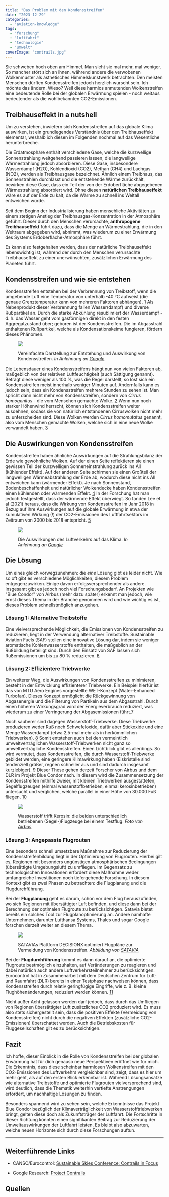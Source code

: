 ```yaml
---
title: "Das Problem mit den Kondensstreifen"
date: "2023-12-29"
categories: 
  - "aviation-knowledge"
tags: 
  - "forschung"
  - "luftfahrt"
  - "technologie"
  - "umwelt"
coverImage: "contrails.jpg"
---
```


Sie schweben hoch oben am Himmel. Man sieht sie mal mehr, mal weniger. So mancher stört sich an ihnen, während andere die verwobenen Wolkenmuster als ästhetisches Himmelskunstwerk betrachten. Den meisten Menschen dürften Kondensstreifen jedoch herzlich wurscht sein. Ich möchte das ändern. Wieso? Weil diese harmlos anmutenden Wolkenstreifen eine bedeutende Rolle bei der globalen Erwärmung spielen - noch weitaus bedeutender als die wohlbekannten CO2\-Emissionen.

<!--more-->

## Treibhauseffekt in a nutshell

Um zu verstehen, inwiefern sich Kondensstreifen auf das globale Klima auswirken, ist ein grundlegendes Verständnis über den Treibhauseffekt elementar, weshalb ich diesen im Folgenden nochmal auf das Wesentliche herunterbreche.

Die Erdatmosphäre enthält verschiedene Gase, welche die kurzwellige Sonnenstrahlung weitgehend passieren lassen, die langwellige Wärmestrahlung jedoch absorbieren. Diese Gase, insbesondere Wasserdampf (H2O), Kohlendioxid (CO2), Methan (CH4) und Lachgas (NO2), werden als Treibhausgase bezeichnet. Ähnlich einem Treibhaus, das Sonnenstrahlen durchlässt und die entstehende Wärme zurückhält, bewirken diese Gase, dass ein Teil der von der Erdoberfläche abgegebenen Wärmestrahlung absorbiert wird. Ohne diesen **natürlichen Treibhauseffekt** wäre es auf der Erde zu kalt, da die Wärme zu schnell ins Weltall entweichen würde.

Seit dem Beginn der Industrialisierung haben menschliche Aktivitäten zu einem stetigen Anstieg der Treibhausgas-Konzentration in der Atmosphäre geführt. Dieser durch den Menschen verursachte, **anthropogene Treibhauseffekt** führt dazu, dass die Menge an Wärmestrahlung, die in den Weltraum abgegeben wird, abnimmt, was wiederum zu einer Erwärmung des Systems Erdoberfläche-Atmosphäre führt.

Es kann also festgehalten werden, dass der natürliche Treibhauseffekt lebenswichtig ist, während der durch den Menschen verursachte Treibhauseffekt zu einer unerwünschten, zusätzlichen Erwärmung des Planeten führt.

## Kondensstreifen und wie sie entstehen

Kondensstreifen entstehen bei der Verbrennung von Treibstoff, wenn die umgebende Luft eine Temperatur von unterhalb -40 °C aufweist (die genaue Grenztemperatur kann von mehreren Faktoren abhängen). [1](#e4459a6f-f3ec-46bb-8bc4-0a3bc9a25315) Als Nebenprodukt dieser Verbrennung fallen Wasser(dampf) und diverse Rußpartikel an. Durch die starke Abkühlung resublimiert der Wasserdampf - d. h. das Wasser geht vom gasförmigen direkt in den festen Aggregatzustand über; geboren ist der Kondensstreifen. Die im Abgasstrahl enthaltenen Rußpartikel, welche als Kondensationskeime fungieren, fördern dieses Phänomen.

<figure>

![](/img/blog/google-contrails-diagram.png)

<figcaption>

Vereinfachte Darstellung zur Entstehung und Auswirkung von Kondensstreifen. _In Anlehnung an [Google](https://sites.research.google/contrails/)_

</figcaption>

</figure>

Die Lebensdauer eines Kondensstreifens hängt nun von vielen Faktoren ab, maßgeblich von der relativen Luftfeuchtigkeit (auch Sättigung genannt). Beträgt diese weniger als 100 %, was die Regel darstellt, so löst sich ein Kondensstreifen meist innerhalb weniger Minuten auf. Andernfalls kann es jedoch sein, dass ein Kondensstreifen mehrere Stunden zu sehen ist. Man spricht dann nicht mehr von Kondensstreifen, sondern von _Cirrus homogenitus_ - die vom Menschen gemachte Wolke. [2](#106bd7bc-b704-46cf-bae9-550fa0a6cab5) Wenn nun noch starker Höhenwind herrscht, können sich Kondensstreifen weiter ausdehnen, sodass sie von natürlich entstandenen Cirruswolken nicht mehr zu unterscheiden sind. Diese Wolken werden _Cirrus homomutatus_ genannt, also vom Menschen gemachte Wolken, welche sich in eine neue Wolke verwandelt haben. [3](#eae9fd43-9055-464a-92c6-090118f2a77d)

## Die Auswirkungen von Kondensstreifen

Kondensstreifen haben ähnliche Auswirkungen auf die Strahlungsbilanz der Erde wie gewöhnliche Wolken. Auf der einen Seite reflektieren sie einen gewissen Teil der kurzwelligen Sonneneinstrahlung zurück ins All (kühlender Effekt). Auf der anderen Seite schirmen sie einen Großteil der langwelligen Wärmeabstrahlung der Erde ab, wodurch diese nicht ins All entweichen kann (wärmender Effekt). Je nach Sonnenstand, Bodenbeschaffenheit und natürlicher Wolkendecke haben Kondensstreifen einen kühlenden oder wärmenden Effekt. [4](#f5770efa-e248-45f1-9eaf-fcf140963bc2) In der Forschung hat man jedoch festgestellt, dass der wärmende Effekt überwiegt. So fanden Lee et al (2021) heraus, dass die Wirkung von Kondensstreifen im Jahr 2018 in Bezug auf ihre Auswirkungen auf die globale Erwärmung in etwa der kumulativen Wirkung (!) der CO2\-Emissionen des Luftfahrtsektors im Zeitraum von 2000 bis 2018 entspricht. [5](#e10c7f40-b62a-4612-8e3a-51232dcd9e73)

<figure>

![](/img/blog/google-pie-chart.png)

<figcaption>

Die Auswirkungen des Luftverkehrs auf das Klima. _In Anlehnung an [Google](https://sites.research.google/contrails/)_

</figcaption>

</figure>

## Die Lösung

Um eines gleich vorwegzunehmen: die _eine_ Lösung gibt es leider nicht. Wie so oft gibt es verschiedene Möglichkeiten, diesem Problem entgegenzuwirken. Einige davon erfolgsversprechender als andere. Insgesamt gibt es jedoch noch viel Forschungsbedarf. An Projekten wie "Blue Condor" von Airbus (mehr dazu später) erkennt man jedoch, wie ernst dieses Thema in der Branche genommen wird und wie wichtig es ist, dieses Problem schnellstmöglich anzugehen.

### Lösung 1: Alternative Treibstoffe

Eine vielversprechende Möglichkeit, die Emissionen von Kondensstreifen zu reduzieren, liegt in der Verwendung alternativer Treibstoffe. Sustainable Aviation Fuels (SAF) stellen eine innovative Lösung dar, indem sie weniger aromatische Kohlenwasserstoffe enthalten, die maßgeblich an der Rußbildung beteiligt sind. Durch den Einsatz von SAF lassen sich Rußemissionen um bis zu 80 % reduzieren. [6](#0b54707d-72f4-4562-987c-63a48acd3481)

### Lösung 2: Effizientere Triebwerke

Ein weiterer Weg, die Auswirkungen von Kondensstreifen zu minimieren, besteht in der Entwicklung effizienterer Triebwerke. Ein Beispiel hierfür ist das von MTU Aero Engines vorgestellte WET-Konzept (Water-Enhanced Turbofan). Dieses Konzept ermöglicht die Rückgewinnung von Abgasenergie und die Filterung von Partikeln aus dem Abgasstrahl. Durch einen höheren Wirkungsgrad wird der Energieverbrauch reduziert, was wiederum zu einer Verringerung der Abgasemissionen führt.[7](#5e29d4a5-32e4-4b36-bcf0-0487da386c77)

Noch sauberer sind dagegen Wasserstoff-Triebwerke. Diese Triebwerke produzieren weder Ruß noch Schwefeloxide, dafür aber Stickoxide und eine Menge Wasserdampf (etwa 2,5-mal mehr als in herkömmlichen Triebwerken). [8](#ae605753-0733-41e9-9a9d-81d572cb20f9) Somit entstehen auch bei den vermeintlich umweltverträglichen Wasserstoff-Triebwerken nicht ganz so umweltverträgliche Kondensstreifen. Einen Lichtblick gibt es allerdings. So wird vermutet, dass Kondensstreifen, die durch Wasserstoff-Triebwerke gebildet werden, eine geringere Klimawirkung haben (Eiskristalle sind tendenziell größer, regnen schneller aus und sind dadurch insgesamt kurzlebiger). [9](#b36ea43e-c110-46eb-8ed5-b51b7a0437d1) Dieser These gehen derzeit Forscher von Airbus und dem DLR im Projekt Blue Condor nach. In diesem wird die Zusammensetzung der Kondensstreifen mithilfe zweier, mit kleinen Triebwerken ausgestatteten, Segelflugzeugen (einmal wasserstoffbetrieben, einmal kerosinbetrieben) untersucht und verglichen, welche parallel in einer Höhe von 30.000 Fuß fliegen. [10](#235d302c-fb7f-4a77-a61e-62ec9be56c19)

<figure>

![](/img/blog/blue-condor.jpg)

<figcaption>

Wasserstoff trifft Kerosin: die beiden unterschiedlich betriebenen (Segel-)Flugzeuge bei einem Testflug. _Foto von [Airbus](https://mediacentre.airbus.com/element?id=581407)_

</figcaption>

</figure>

### Lösung 3: Angepasste Flugrouten

Eine besonders schnell umsetzbare Maßnahme zur Reduzierung der Kondensstreifenbildung liegt in der Optimierung von Flugrouten. Hierbei gilt es, Regionen mit besonders ungünstigen atmosphärischen Bedingungen (übersättigte Umgebungsluft) zu umfliegen. Im Gegensatz zu technologischen Innovationen erfordert diese Maßnahme weder umfangreiche Investitionen noch tiefergehende Forschung. In diesem Kontext gibt es zwei Phasen zu betrachten: die Flugplanung und die Flugdurchführung.

Bei der **Flugplanung** geht es darum, schon vor dem Flug herauszufinden, wo sich Regionen mit übersättigter Luft befinden, und diese dann bei der Berechnung der optimalen Flugroute zu berücksichtigen. Satavia bietet bereits ein solches Tool zur Flugplanoptimierung an. Andere namhafte Unternehmen, darunter Lufthansa Systems, Thales und sogar Google forschen derzeit weiter an diesem Thema.

<figure>

![](/img/blog/satavia.png)

<figcaption>

SATAVIAs Plattform DECISIONX optimiert Flugpläne zur Vermeidung von Kondensstreifen. _Abbildung von [SATAVIA](https://satavia.com/technology/)_

</figcaption>

</figure>

Bei der **Flugdurchführung** kommt es dann darauf an, die optimierte Flugroute bestmöglich einzuhalten, auf Veränderungen zu reagieren und dabei natürlich auch andere Luftverkehrsteilnehmer zu berücksichtigen. Eurocontrol hat in Zusammenarbeit mit dem Deutschen Zentrum für Luft- und Raumfahrt (DLR) bereits in einer Testphase nachweisen können, dass Kondensstreifen durch relativ geringfügige Eingriffe, wie z. B. kleine Flughöhenänderungen, reduziert werden können. [11](#141ba198-755c-4b9a-b8c2-b2f5f75790fb)

Nicht außer Acht gelassen werden darf jedoch, dass durch das Umfliegen von Regionen übersättigter Luft zusätzliches CO2 produziert wird. Es muss also stets sichergestellt sein, dass die positiven Effekte (Vermeidung von Kondensstreifen) nicht durch die negativen Effekten (zusätzliche CO2\-Emissionen) überschattet werden. Auch die Betriebskosten für Fluggesellschaften gilt es zu berücksichtigen.

## Fazit

Ich hoffe, dieser Einblick in die Rolle von Kondensstreifen bei der globalen Erwärmung hat für dich genauso neue Perspektiven eröffnet wie für mich. Die Erkenntnis, dass diese scheinbar harmlosen Wolkenstreifen mit den CO2\-Emissionen des Luftverkehrs vergleichbar sind, zeigt, dass es hier um mehr geht, als auf den ersten Blick erkennbar ist. Während Lösungsansätze wie alternative Treibstoffe und optimierte Flugrouten vielversprechend sind, wird deutlich, dass die Thematik weiterhin vertiefte Anstrengungen erfordert, um nachhaltige Lösungen zu finden.

Besonders spannend wird zu sehen sein, welche Erkenntnisse das Projekt Blue Condor bezüglich der Klimaverträglichkeit von Wasserstofftriebwerken bringt, gelten diese doch als Zukunftsträger der Luftfahrt. Die Fortschritte in dieser Richtung könnten einen signifikanten Beitrag zur Reduzierung der Umweltauswirkungen der Luftfahrt leisten. Es bleibt also abzuwarten, welche neuen Horizonte sich durch diese Forschungen auftun.

* * *

## Weiterführende Links

- CANSO/Eurocontrol: [Sustainable Skies Conference: Contrails in Focus](https://www.eurocontrol.int/event/sustainable-skies-conference-contrails-focus)

- Google Research: [Project Contrails](https://sites.research.google/contrails/)

## Quellen
